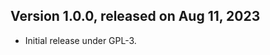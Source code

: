 Version 1.0.0, released on Aug 11, 2023
----------------------------------------

- Initial release under GPL-3.
